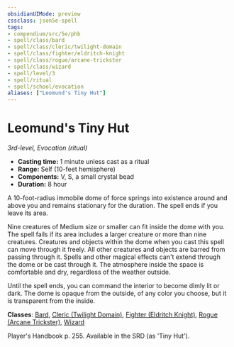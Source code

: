 ```yaml
---
obsidianUIMode: preview
cssclass: json5e-spell
tags:
- compendium/src/5e/phb
- spell/class/bard
- spell/class/cleric/twilight-domain
- spell/class/fighter/eldritch-knight
- spell/class/rogue/arcane-trickster
- spell/class/wizard
- spell/level/3
- spell/ritual
- spell/school/evocation
aliases: ["Leomund's Tiny Hut"]
---
```

# Leomund's Tiny Hut
*3rd-level, Evocation (ritual)*  

- **Casting time:** 1 minute unless cast as a ritual
- **Range:** Self (10-feet hemisphere)
- **Components:** V, S, a small crystal bead
- **Duration:** 8 hour

A 10-foot-radius immobile dome of force springs into existence around and above you and remains stationary for the duration. The spell ends if you leave its area.

Nine creatures of Medium size or smaller can fit inside the dome with you. The spell fails if its area includes a larger creature or more than nine creatures. Creatures and objects within the dome when you cast this spell can move through it freely. All other creatures and objects are barred from passing through it. Spells and other magical effects can't extend through the dome or be cast through it. The atmosphere inside the space is comfortable and dry, regardless of the weather outside.

Until the spell ends, you can command the interior to become dimly lit or dark. The dome is opaque from the outside, of any color you choose, but it is transparent from the inside.

**Classes**: [Bard](../classes/bard.md#), [Cleric (Twilight Domain)](../classes/cleric-twilight-domain-tce.md#), [Fighter (Eldritch Knight)](../classes/fighter-eldritch-knight.md#), [Rogue (Arcane Trickster)](../classes/rogue-arcane-trickster.md#), [Wizard](../classes/wizard.md#)

Player's Handbook p. 255. Available in the SRD (as 'Tiny Hut').